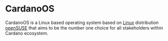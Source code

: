 # CardanoOS

CardanoOS is a Linux based operating system based on [Linux](https://en.wikipedia.org/wiki/Linux) distribution [openSUSE](https://www.opensuse.org/) that aims to be the number one choice for all stakeholders within Cardano ecosystem.
